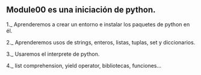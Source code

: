 <h2>Module00 es una iniciación de python.</h2>

<p>1._ Aprenderemos a crear un entorno e instalar los paquetes de python en él.</p>
<p>2._ Aprenderemos usos de strings, enteros, listas, tuplas, set y diccionarios.</p>
<p>3._ Usaremos el interprete de python.</p>
<p>4._ list comprehension, yield operator, bibliotecas, funciones...</p>

